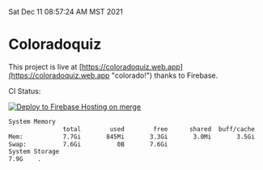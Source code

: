 Sat Dec 11 08:57:24 AM MST 2021

# Coloradoquiz


This project is live at [https://coloradoquiz.web.app](https://coloradoquiz.web.app "colorado!") thanks to Firebase.

CI Status: 

[![Deploy to Firebase Hosting on merge](https://github.com/teamkushal/coloradoquiz/actions/workflows/firebase-hosting-merge.yml/badge.svg)](https://github.com/teamkushal/coloradoquiz/actions/workflows/firebase-hosting-merge.yml)

```bash
System Memory
               total        used        free      shared  buff/cache   available
Mem:           7.7Gi       845Mi       3.3Gi       3.0Mi       3.5Gi       6.5Gi
Swap:          7.6Gi          0B       7.6Gi
System Storage
7.9G	.
```

